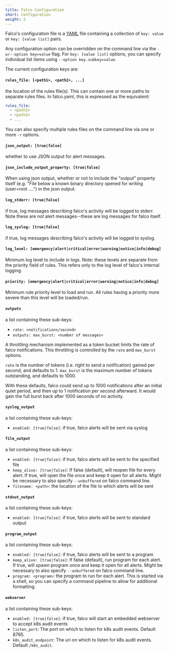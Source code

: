 ```yaml
---
title: Falco Configuration
short: Configuration
weight: 2
---
```


Falco's configuration file is a [YAML](http://www.yaml.org/start.html)
file containing a collection of `key: value` or `key: [value list]` pairs.

Any configuration option can be overridden on the command line via the `-o/--option key=value` flag. For `key: [value list]` options, you can specify individual list items using ``--option key.subkey=value``.

The current configuration keys are:

#### `rules_file: [<path1>, <path2>, ...]`

the location of the rules file(s). This can contain one or more paths to separate rules files. In falco.yaml, this is expressed as the equivalent:

```yaml
rules_file:
  - <path1>
  - <path2>
  - ...
```

You can also specify multiple rules files on the command line via one or more `-r` options.

#### `json_output: [true|false]`

whether to use JSON output for alert messages.

#### `json_include_output_property: [true|false]`

When using json output, whether or not to include the "output" property
itself (e.g. "File below a known binary directory opened for writing
(user=root ....") in the json output.

#### `log_stderr: [true|false]`

if true, log messages describing falco's activity will be logged to stderr. Note these are *not* alert messages--these are log messages for falco itself.

#### `log_syslog: [true|false]`

if true, log messages describing falco's activity will be logged to syslog.

#### `log_level: [emergency|alert|critical|error|warning|notice|info|debug]`

Minimum log level to include in logs. Note: these levels are separate from the priority field of rules. This refers only to the log level of falco's internal logging.

#### `priority: [emergency|alert|critical|error|warning|notice|info|debug]`

Minimum rule priority level to load and run. All rules having a priority more severe than this level will be loaded/run. 

#### `outputs`

a list containing these sub-keys:

* `rate: <notifications/second>`
* `outputs: max_burst: <number of messages>`

A throttling mechanism implemented as a token bucket limits the rate of falco notifications. This throttling is controlled by the `rate` and `max_burst` options. 

`rate` is the number of tokens (i.e. right to send a notification) gained per second, and defaults to 1. `max_burst` is the maximum number of tokens outstanding, and defaults to 1000.

With these defaults, falco could send up to 1000 notifications after an initial quiet period, and then up to 1 notification per second afterward. It would gain the full burst back after 1000 seconds of no activity.

#### `syslog_output`

a list containing these sub-keys:

* `enabled: [true|false]`: if true, falco alerts will be sent via syslog

#### `file_output`

a list containing these sub-keys:

* `enabled: [true|false]`: if true, falco alerts will be sent to the specified file
* `keep_alive: [true|false]`: If false (default), will reopen file for every alert. If true, will open the file once and keep it open for all alerts. Might be necessary to also specify `--unbuffered` on falco command line.
* `filename: <path>`: the location of the file to which alerts will be sent


#### `stdout_output`

a list containing these sub-keys:

* `enabled: [true|false]`: if true, falco alerts will be sent to standard output

#### `program_output`

a list containing these sub-keys:

* `enabled: [true|false]`: if true, falco alerts will be sent to a program
* `keep_alive: [true|false]`: If false (default), run program for each alert. If true, will spawn program once and keep it open for all alerts. Might be necessary to also specify `--unbuffered` on falco command line.
* `program: <program>`: the program to run for each alert. This is started via a shell, so you can specify a command pipeline to allow for additional formatting.

#### `webserver`

a list containing these sub-keys:
* `enabled: [true|false]`: if true, falco will start an embedded webserver to accept k8s audit events
* `listen_port`: The port on which to listen for k8s audit events. Default 8765.
* `k8s_audit_endpoint`: The uri on which to listen for k8s audit events. Default `/k8s_audit`.

